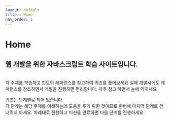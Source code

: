 ```yaml
---
layout: default
title : Home
nav_order: 1
---
```


# Home

## 웹 개발을 위한 자바스크립트 학습 사이트입니다.
<br/>
각 주제를 학습하고 힌트의 레퍼런스를 참고하여 퀴즈를 풀어보세요  
실제 개발시에도 레퍼런스를 참조하면서 개발을 진행하면 편리합니다. 자주 참고 하면서 눈에 익히세요

퀴즈는 단계별로 되어 있습니다.  
각 단계는 해당 주제를 이해하는데 도움을 주기 위한 것이므로 한번에 마지막 단계로 건너뛰지 마세요.
차례대로 진행하고 미션을 완료하면 다음 단계를 진행하세요

